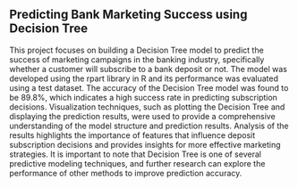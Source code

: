 ## Predicting Bank Marketing Success using Decision Tree
This project focuses on building a Decision Tree model to predict the success of marketing campaigns in the banking industry, specifically whether a customer will subscribe to a bank deposit or not. The model was developed using the rpart library in R and its performance was evaluated using a test dataset. The accuracy of the Decision Tree model was found to be 89.8%, which indicates a high success rate in predicting subscription decisions. Visualization techniques, such as plotting the Decision Tree and displaying the prediction results, were used to provide a comprehensive understanding of the model structure and prediction results. Analysis of the results highlights the importance of features that influence deposit subscription decisions and provides insights for more effective marketing strategies. It is important to note that Decision Tree is one of several predictive modeling techniques, and further research can explore the performance of other methods to improve prediction accuracy.
